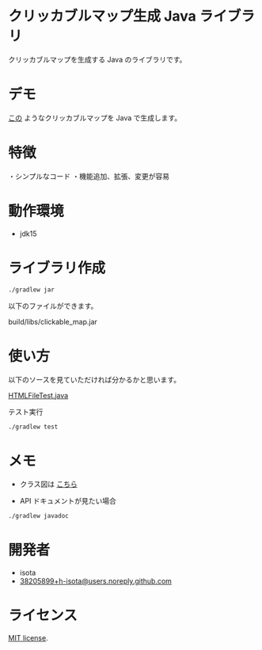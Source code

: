 # クリッカブルマップ生成 Java ライブラリ

クリッカブルマップを生成する Java のライブラリです。

# デモ

[この](https://h-isota.github.io/clickable_map/test/HTMLFileTest_save.html) ようなクリッカブルマップを
Java で生成します。
 
# 特徴
 
・シンプルなコード
・機能追加、拡張、変更が容易
 
# 動作環境

* jdk15

# ライブラリ作成
 
```bash
./gradlew jar
```

以下のファイルができます。

build/libs/clickable_map.jar

# 使い方

以下のソースを見ていただければ分かるかと思います。

[HTMLFileTest.java](src/test/java/isota/test/HTMLFileTest.java)

テスト実行

```bash
./gradlew test
```


# メモ

- クラス図は [こちら](https://h-isota.github.io/clickable_map/doc/001clickable_map.png)

- API ドキュメントが見たい場合
```bash
./gradlew javadoc
```

# 開発者
 
* isota
* 38205899+h-isota@users.noreply.github.com
 
# ライセンス

[MIT license](LICENSE).
